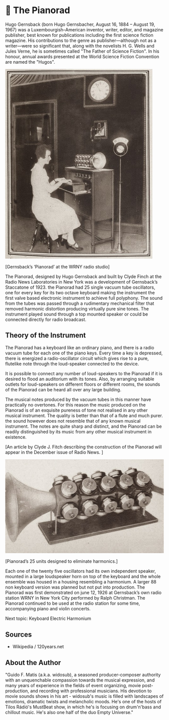 # 🎺 The Pianorad

Hugo Gernsback (born Hugo Gernsbacher, August 16, 1884 – August 19, 1967) was a Luxembourgish–American inventor, writer, editor, and magazine publisher, best known for publications including the first science fiction magazine. His contributions to the genre as publisher—although not as a writer—were so significant that, along with the novelists H. G. Wells and Jules Verne, he is sometimes called "The Father of Science Fiction". In his honour, annual awards presented at the World Science Fiction Convention are named the "Hugos".

![pianorad](_static/images/pianorad/pianorad.jpeg)

[Gernsback’s ‘Pianorad’ at the WRNY radio studio]

The Pianorad, designed by Hugo Gernsback and built by Clyde Finch at the Radio News Laboratories in New York was a development of Gernsback’s Staccatone of 1923. the Pianorad had 25 single vacuum tube oscillators, one for every key for its two octave keyboard making
the instrument the first valve based electronic instrument to achieve full polyphony. The sound from the tubes was passed through a rudimentary mechanical filter that removed harmonic distortion producing virtually pure sine tones. The instrument played sound through a top mounted speaker
or could be connected directly for radio broadcast.

## Theory of the Instrument

The Pianorad has a keyboard like an ordinary piano, and there is a radio vacuum tube for each one of the piano keys. Every time a key is depressed, there is energized a radio-oscillator circuit which gives rise to a pure, flutelike note through the loud-speaker connected to the device.

It is possible to connect any number of loud-speakers to the Pianorad if it is desired to flood an auditorium with its tones. Also, by arranging
suitable outlets for loud-speakers on different floors or different rooms, the sounds of the Pianorad can be heard all over any large building.

The musical notes produced by the vacuum tubes in this manner have practically no overtones. For this reason the music produced on the Pianorad is of an exquisite pureness of tone not realised in any other musical instrument. The quality is better than that of a flute and much purer. the sound however does not resemble that of any known musical instrument. The notes are quite sharp and distinct, and the Pianorad can be readily distinguished by its music from any other musical instrument in existence.

[An article by Clyde J. Fitch describing the construction of the Pianorad will appear in the December issue of Radio News. ]

![pianorad](_static/images/pianorad/pianorad1.jpeg)

[Pianorad’s 25 units designed to eliminate harmonics.]

Each one of the twenty five oscillators had its own independent speaker, mounted in a large loudspeaker horn on top of the keyboard and the whole ensemble was housed in a housing resembling a harmonium. A larger 88 non keyboard version was planned but not put into production. The Pianorad was first demonstrated on june 12, 1926 at Gernsback’s own radio station WRNY in New York City performed by Ralph Christman.
The Pianorad continued to be used at the radio station for some time, accompanying piano and violin concerts.

Next topic: Keyboard Electric Harmonium

## Sources

- Wikipedia / 120years.net

## About the Author

"Guido F. Matis (a.k.a. widosub), a seasoned producer-composer authority with an unquenchable compassion towards the musical expression, and many years of experience in the fields of event organizing, movie post-production, and recording with professional musicians. His devotion to movie sounds shows in his art - widosub's music is filled with landscapes of emotions, dramatic twists and melancholic moods. He's one of the hosts of Tilos Rádió's MustBeat show, in which he's is focusing on drum'n'bass and chillout music. He's also one half of the duo Empty Universe."
